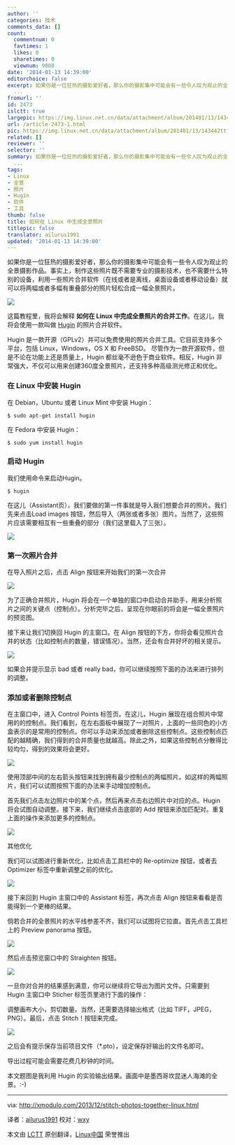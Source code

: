 ```yaml
---
author: ''
categories: 技术
comments_data: []
count:
  commentnum: 0
  favtimes: 1
  likes: 0
  sharetimes: 0
  viewnum: 9808
date: '2014-01-13 14:39:00'
editorchoice: false
excerpt: 如果你是一位狂热的摄影爱好者，那么你的摄影集中可能会有一些令人叹为观止的全景摄影作品。事实上，制作这些照片既不需要专业的摄影技术，也不需要什么特别的设备，利用一些照片合并软件（在线或者是离线，桌面设备
  ...
fromurl: ''
id: 2473
islctt: true
largepic: https://img.linux.net.cn/data/attachment/album/201401/13/143442ttfbikf77o1xk5t7.jpg
url: /article-2473-1.html
pic: https://img.linux.net.cn/data/attachment/album/201401/13/143442ttfbikf77o1xk5t7.jpg.thumb.jpg
related: []
reviewer: ''
selector: ''
summary: 如果你是一位狂热的摄影爱好者，那么你的摄影集中可能会有一些令人叹为观止的全景摄影作品。事实上，制作这些照片既不需要专业的摄影技术，也不需要什么特别的设备，利用一些照片合并软件（在线或者是离线，桌面设备
  ...
tags:
- Linux
- 全景
- 照片
- Hugin
- 软件
- 工具
thumb: false
title: 如何在 Linux 中生成全景照片
titlepic: false
translator: ailurus1991
updated: '2014-01-13 14:39:00'
---
```


如果你是一位狂热的摄影爱好者，那么你的摄影集中可能会有一些令人叹为观止的全景摄影作品。事实上，制作这些照片既不需要专业的摄影技术，也不需要什么特别的设备，利用一些照片合并软件（在线或者是离线，桌面设备或者移动设备）就可以将两幅或者多幅有重叠部分的照片轻松合成一幅全景照片。


[![](/data/attachment/album/201401/13/143442ttfbikf77o1xk5t7.jpg)](http://www.flickr.com/photos/xmodulo/11230470463/)


这篇教程里，我将会解释 **如何在 Linux 中完成全景照片的合并工作**。在这儿，我将会使用一款叫做 [Hugin](http://hugin.sourceforge.net/) 的照片合并软件。


Hugin 是一款开源（GPLv2）并可以免费使用的照片合并工具。它目前支持多个平台，包括 Linux，Windows，OS X 和 FreeBSD。 尽管作为一款开源软件，但是不论在功能上还是质量上，Hugin 都丝毫不逊色于商业软件。相反，Hugin 非常强大，不仅可以用来创建360度全景照片，还支持多种高级测光修正和优化。


### 在 Linux 中安装 Hugin


在 Debian，Ubuntu 或者 Linux Mint 中安装 Hugin：



```
$ sudo apt-get install hugin

```

在 Fedora 中安装 Hugin：



```
$ sudo yum install hugin

```

### 启动 Hugin


我们使用命令来启动Hugin。



```
$ hugin

```

在这儿（Assistant页），我们要做的第一件事就是导入我们想要合并的照片。我们先来点击Load images 按钮，然后导入（两张或者多张）图片。当然了，这些照片应该需要相互有一些重叠的部分（我们这里载入了三张）。


[![](/data/attachment/album/201401/13/1434453xoo3nyo9okfpog3.jpg)](http://www.flickr.com/photos/xmodulo/11230363115/)


### 第一次照片合并


在导入照片之后，点击 Align 按钮来开始我们的第一次合并


[![](/data/attachment/album/201401/13/143448szbm6v6msdj46tko.jpg)](http://www.flickr.com/photos/xmodulo/11230471403/)


为了正确合并照片，Hugin 将会在一个单独的窗口中启动合并助手，用来分析照片之间的关键点（控制点）。分析完毕之后，呈现在你眼前的将会是一幅全景照片的预览图。


接下来让我们切换回 Hugin 的主窗口。在 Align 按钮的下方，你将会看见照片合并的状态（比如控制点的数量，错误情况）。当然，还会有合并好坏的相关提示。


[![](/data/attachment/album/201401/13/1434545jgkgkjczd5gpopb.jpg)](http://www.flickr.com/photos/xmodulo/11230471243/)


如果合并提示显示 bad 或者 really bad，你可以继续按照下面的办法来进行排列的调整。


### 添加或者删除控制点


在主窗口中，进入 Control Points 标签页。在这儿，Hugin 展现在组合照片中常用的的控制点。我们看到，在左右面板中展现了一对照片，上面的一些同色的小方盒表示的是常用的控制点。你可以手动来添加或者删除这些控制点。这些控制点匹配的越精确，我们得到的合并质量也就越高。除此之外，如果这些控制点分散得比较均匀，得到的效果将会更好。


[![](/data/attachment/album/201401/13/143840ypqcppks888kyw3s.jpg)](http://www.flickr.com/photos/xmodulo/11230392866/)


使用顶部中间的左右箭头按钮来找到拥有最少控制点的两幅照片。如这样的两幅照片，我们可以试图按照下面的办法来手动增加控制点。


首先我们点击左边照片中的某个点，然后再来点击右边照片中对应的点。Hugin 将会试图自动调整。接下来，我们继续点击底部的 Add 按钮来添加匹配对。重复上面的操作来添加更多的控制点。


[![](/data/attachment/album/201401/13/143842mweswstdswgeomdt.jpg)](http://www.flickr.com/photos/xmodulo/11230376534/)


其他优化


我们可以试图进行重新优化，比如点击工具栏中的 Re-optimize 按钮，或者去 Optimizer 标签中重新调整之前的优化。


[![](/data/attachment/album/201401/13/143457kktvtgw1bix576t7.jpg)](http://www.flickr.com/photos/xmodulo/11230392866/)


接下来回到 Hugin 主窗口中的 Assistant 标签，再次点击 Align 按钮来看看是否能得到一个更棒的结果。


倘若合并的全景照片的水平线参差不齐，我们可以试图将它拉直。首先点击工具栏上的 Preview panorama 按钮。


[![](/data/attachment/album/201401/13/143500mwlv77ksvktvn77v.jpg)](http://www.flickr.com/photos/xmodulo/11230376534/)


然后点击预览窗口中的 Straighten 按钮。


[![](/data/attachment/album/201401/13/143502q3sc1li6wss7lyle.jpg)](http://www.flickr.com/photos/xmodulo/11230470413/)


一旦你对合并的结果感到满意，你可以继续将它导出为图片文件。只需要到 Hugin 主窗口中 Sticher 标签页里进行下面的操作：


调整画布大小，剪切数量。当然，还需要选择输出格式（比如 TIFF，JPEG，PNG）。最后，点击 Stitch！按钮来完成。


[![](/data/attachment/album/201401/13/143504qh5k5q2tx5px69xc.jpg)](http://www.flickr.com/photos/xmodulo/11230361845/)


之后会有提示保存当前项目文件（\*.pto），设定保存好输出的文件名即可。


导出过程可能会需要花费几秒钟的时间。


本文题图是我利用 Hugin 的实验输出结果。画面中是墨西哥坎昆迷人海滩的全景。:-)


 




---


via: <http://xmodulo.com/2013/12/stitch-photos-together-linux.html>


译者：[ailurus1991](https://github.com/ailurus1991) 校对：[wxy](https://github.com/wxy)


本文由 [LCTT](https://github.com/LCTT/TranslateProject) 原创翻译，[Linux中国](http://linux.cn/) 荣誉推出